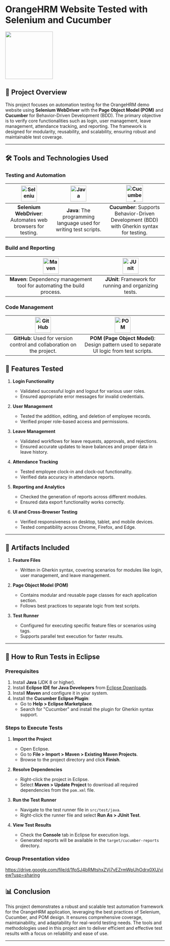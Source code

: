 # OrangeHRM Website Tested with Selenium and Cucumber

<img src="https://github.com/user-attachments/assets/066a833c-dcd4-4f38-8476-ba146207ae5a" height="150"/>


## 📌 Project Overview

This project focuses on automation testing for the OrangeHRM demo website using **Selenium WebDriver** with the **Page Object Model (POM)** and **Cucumber** for Behavior-Driven Development (BDD). The primary objective is to verify core functionalities such as login, user management, leave management, attendance tracking, and reporting. The framework is designed for modularity, reusability, and scalability, ensuring robust and maintainable test coverage.

---

## 🛠 Tools and Technologies Used

### Testing and Automation

| <img src="https://upload.wikimedia.org/wikipedia/commons/d/d5/Selenium_Logo.png" alt="Selenium" width="50"/> | <img src="https://upload.wikimedia.org/wikipedia/en/3/30/Java_programming_language_logo.svg" alt="Java" width="50"/> | <img src="https://static.javatpoint.com/tutorial/cucumber/images/cucumber-testing-tutorial.png" alt="Cucumber" width="53"/> |
|:-----------------------------------------------------------------------------------------:|:-------------------------------------------------------------------------------------------:|:-----------------------------------------------------------------------------------------------:|
| **Selenium WebDriver**: Automates web browsers for testing.                              | **Java**: The programming language used for writing test scripts.                            | **Cucumber**: Supports Behavior-Driven Development (BDD) with Gherkin syntax for testing.      |

### Build and Reporting

| <img src="https://maven.apache.org/images/maven-logo-black-on-white.png" alt="Maven" width="50"/> | <img src="https://junit.org/junit4/images/junit-logo.png" alt="JUnit" width="50"/> |
|:--------------------------------------------------------------------:|:------------------------------------------------------:|
| **Maven**: Dependency management tool for automating the build process. | **JUnit**: Framework for running and organizing tests. |


### Code Management

| <img src="https://github.githubassets.com/images/modules/logos_page/GitHub-Mark.png" alt="GitHub" width="50"/> | <img src="https://upload.wikimedia.org/wikipedia/commons/8/8e/Page-object-model-diagram.png" alt="POM" width="50"/> |
|:-----------------------------------------------------------------------------------:|:--------------------------------------------------------------------------------------------:|
| **GitHub**: Used for version control and collaboration on the project.                | **POM (Page Object Model)**: Design pattern used to separate UI logic from test scripts.      |


## 🧪 Features Tested

1. **Login Functionality**  
   - Validated successful login and logout for various user roles.  
   - Ensured appropriate error messages for invalid credentials.  

2. **User Management**  
   - Tested the addition, editing, and deletion of employee records.  
   - Verified proper role-based access and permissions.  

3. **Leave Management**  
   - Validated workflows for leave requests, approvals, and rejections.  
   - Ensured accurate updates to leave balances and proper data in leave history.  

4. **Attendance Tracking**  
   - Tested employee clock-in and clock-out functionality.  
   - Verified data accuracy in attendance reports.  

5. **Reporting and Analytics**  
   - Checked the generation of reports across different modules.  
   - Ensured data export functionality works correctly.  

6. **UI and Cross-Browser Testing**  
   - Verified responsiveness on desktop, tablet, and mobile devices.  
   - Tested compatibility across Chrome, Firefox, and Edge.  

---

## 📂 Artifacts Included

1. **Feature Files**  
   - Written in Gherkin syntax, covering scenarios for modules like login, user management, and leave management.  

2. **Page Object Model (POM)**  
   - Contains modular and reusable page classes for each application section.  
   - Follows best practices to separate logic from test scripts.  

3. **Test Runner**  
   - Configured for executing specific feature files or scenarios using tags.  
   - Supports parallel test execution for faster results.  

---

## 🚀 How to Run Tests in Eclipse

### **Prerequisites**

1. Install **Java** (JDK 8 or higher).  
2. Install **Eclipse IDE for Java Developers** from [Eclipse Downloads](https://www.eclipse.org/downloads/).  
3. Install **Maven** and configure it in your system.  
4. Install the **Cucumber Eclipse Plugin**:  
   - Go to **Help > Eclipse Marketplace**.  
   - Search for "Cucumber" and install the plugin for Gherkin syntax support.

### **Steps to Execute Tests**

1. **Import the Project**  
   - Open Eclipse.  
   - Go to **File > Import > Maven > Existing Maven Projects**.  
   - Browse to the project directory and click **Finish**.  

2. **Resolve Dependencies**  
   - Right-click the project in Eclipse.  
   - Select **Maven > Update Project** to download all required dependencies from the `pom.xml` file.  

3. **Run the Test Runner**  
   - Navigate to the test runner file in `src/test/java`. 
   - Right-click the runner file and select **Run As > JUnit Test**.  

4. **View Test Results**  
   - Check the **Console** tab in Eclipse for execution logs.  
   - Generated reports will be available in the `target/cucumber-reports` directory.
  
### Group Presentation video
 https://drive.google.com/file/d/1fpSJ4bRMtshxZVj7vEZrmWpUhOdrx0XU/view?usp=sharing 


## 📊 Conclusion

This project demonstrates a robust and scalable test automation framework for the OrangeHRM application, leveraging the best practices of Selenium, Cucumber, and POM design. It ensures comprehensive coverage, maintainability, and adaptability for real-world testing needs. The tools and methodologies used in this project aim to deliver efficient and effective test results with a focus on reliability and ease of use.

---

